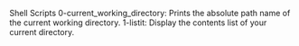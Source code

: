 Shell Scripts
0-current_working_directory:	Prints the absolute path name of the current working directory.
1-listit:	Display the contents list of your current directory.
